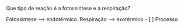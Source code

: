 Que tipo de reação é a fotossíntese e a respiração?

Fotossíntese --> endotérmico.
Respiração --> exotérmico.- [ ] Processo 
